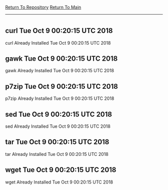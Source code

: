 [Return To Repository](https://github.com/deathbybandaid/piholeparser/)
[Return To Main](https://github.com/deathbybandaid/piholeparser/blob/master/RecentRunLogs/Mainlog.md)
____________________________________
# 
## curl Tue Oct 9 00:20:15 UTC 2018
curl Already Installed Tue Oct 9 00:20:15 UTC 2018
## gawk Tue Oct 9 00:20:15 UTC 2018
gawk Already Installed Tue Oct 9 00:20:15 UTC 2018
## p7zip Tue Oct 9 00:20:15 UTC 2018
p7zip Already Installed Tue Oct 9 00:20:15 UTC 2018
## sed Tue Oct 9 00:20:15 UTC 2018
sed Already Installed Tue Oct 9 00:20:15 UTC 2018
## tar Tue Oct 9 00:20:15 UTC 2018
tar Already Installed Tue Oct 9 00:20:15 UTC 2018
## wget Tue Oct 9 00:20:15 UTC 2018
wget Already Installed Tue Oct 9 00:20:15 UTC 2018

